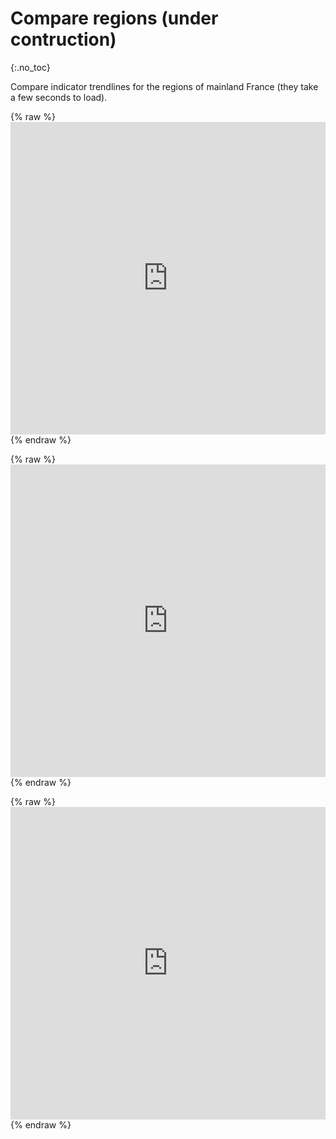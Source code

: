 
# Compare regions (under contruction)
{:.no_toc}

Compare indicator trendlines for the regions of mainland France (they take a few seconds to load).

{% raw %}<iframe id="igraph" scrolling="no" style="border:none;" seamless="seamless" src="https://limegimlet.github.io/covid_dataviz/kpi_incid_tous_by_reg.html" height="500" width="100%"></iframe>{% endraw %}

{% raw %}<iframe id="igraph" scrolling="no" style="border:none;" seamless="seamless" src="https://limegimlet.github.io/covid_dataviz/kpi_incid_70_by_reg.html" height="500" width="100%"></iframe>{% endraw %}

{% raw %}<iframe id="igraph" scrolling="no" style="border:none;" seamless="seamless" src="https://limegimlet.github.io/covid_dataviz/kpi_rea_by_reg.html" height="500" width="100%"></iframe>{% endraw %}
